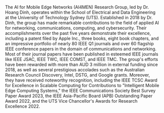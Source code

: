 The AI for Mobile Edge Networks (AI4MEN) Research Group, led by Dr. Hoang Dinh, operates within the School of Electrical and Data Engineering at the University of Technology Sydney (UTS). Established in 2018 by Dr. Dinh, the group has made remarkable contributions to the field of applied AI for networking, communications, computing, and cybersecurity. Their accomplishments over the past five years demonstrate their excellence, including a patent filed by Apple Inc., three books, eight book chapters, and an impressive portfolio of nearly 80 IEEE Q1 journals and over 60 flagship IEEE conference papers in the domain of communications and networking. Most of their journal papers have been published in esteemed IEEE journals like IEEE JSAC, IEEE TWC, IEEE COMST, and IEEE TMC. The group's efforts have been rewarded with more than AUD 3 million in external funding since 2018, as well as several prestigious accolades such as the Australian Research Council Discovery, Intel, DSTG, and Google grants. Moreover, they have received noteworthy recognition, including the IEEE TCSC Award for Excellence in Scalable Computing for Contributions to "Intelligent Mobile Edge Computing Systems," the IEEE Communications Society Best Survey Paper Award 2023, the IEEE Asia-Pacific Board (APB) Outstanding Paper Award 2022, and the UTS Vice Chancellor's Awards for Research Excellence 2022.